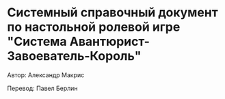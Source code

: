 # Системный справочный документ по настольной ролевой игре "Система Авантюрист-Завоеватель-Король"

Автор: Александр Макрис

Перевод: Павел Берлин
